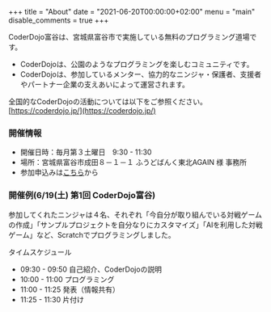 +++
title = "About"
date = "2021-06-20T00:00:00+02:00"
menu = "main"
disable_comments = true
+++

CoderDojo富谷は、宮城県富谷市で実施している無料のプログラミング道場です。

- CoderDojoは、公園のようなプログラミングを楽しむコミュニティです。
- CoderDojoは、参加しているメンター、協力的なニンジャ・保護者、支援者やパートナー企業の支えあいによって運営されます。

全国的なCoderDojoの活動については以下をご参照ください。  
[https://coderdojo.jp/](https://coderdojo.jp/)

### 開催情報

- 開催日時：毎月第３土曜日　9:30 - 11:30
- 場所：宮城県富谷市成田８－１－１ ふうどばんく東北AGAIN 様 事務所
- 参加申込みは[こちら](https://686c1ad2696fc37be885fa09fb.doorkeeper.jp/)から

### 開催例(6/19(土) 第1回 CoderDojo富谷)

参加してくれたニンジャは４名、それぞれ「今自分が取り組んでいる対戦ゲームの作成」「サンプルプロジェクトを自分なりにカスタマイズ」「AIを利用した対戦ゲーム」など、Scratchでプログラミングしました。  

タイムスケジュール

- 09:30 - 09:50 自己紹介、CoderDojoの説明
- 10:00 - 11:00 プログラミング
- 11:00 - 11:25 発表（情報共有）
- 11:25 - 11:30 片付け
  